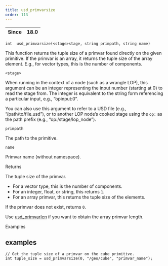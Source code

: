 ```yaml
---
title: usd_primvarsize
order: 113
---
```

| Since | 18.0 |
| --- | --- |

`int  usd_primvarsize(<stage>stage, string primpath, string name)`

This function returns the tuple size of a primvar found directly on the given primitive. If the primvar is an array, it returns the tuple size of the array element. E.g., for vector types, this is the number of components.

`<stage>`

When running in the context of a node (such as a wrangle LOP), this argument can be an integer representing the input number (starting at 0) to read the stage from. The integer is equivalent to the string form referencing a particular input, e.g., “opinput:0”.

You can also use this argument to refer to a USD file (e.g., “/path/to/file.usd”), or to another LOP node’s cooked stage using the `op:` as the path prefix (e.g., “op:/stage/lop_node”).

`primpath`

The path to the primitive.

`name`

Primvar name (without namespace).

Returns

The tuple size of the primvar.

- For a vector type, this is the number of components.
- For an integer, float, or string, this returns `1`.
- For an array primvar, this returns the tuple size of the elements.

If the primvar does not exist, returns `0`.

Use [usd_primvarlen](./usd_primvarlen "Returns the length of the array primvar directly on the USD primitive.") if you want to obtain the array primvar length.

Examples

## examples

```vex
// Get the tuple size of a primvar on the cube primitive.
int tuple_size = usd_primvarsize(0, "/geo/cube", "primvar_name");

```
